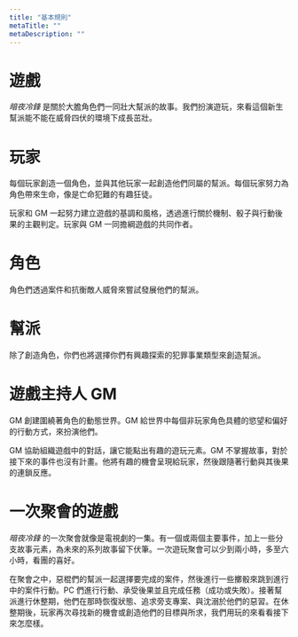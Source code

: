 ```yaml
---
title: "基本規則"
metaTitle: ""
metaDescription: ""
---
```


# 遊戲

_暗夜冷鋒_ 是關於大膽角色們一同壯大幫派的故事。我們扮演遊玩，來看這個新生幫派能不能在威脅四伏的環境下成長茁壯。

# 玩家

每個玩家創造一個角色，並與其他玩家一起創造他們同屬的幫派。每個玩家努力為角色帶來生命，像是亡命犯難的有趣狂徒。

玩家和 GM 一起努力建立遊戲的基調和風格，透過進行關於機制、骰子與行動後果的主觀判定。玩家與 GM 一同擔綱遊戲的共同作者。

# 角色

角色們透過案件和抗衡敵人威脅來嘗試發展他們的幫派。

# 幫派

除了創造角色，你們也將選擇你們有興趣探索的犯罪事業類型來創造幫派。

# 遊戲主持人 GM

GM 創建圍繞著角色的動態世界。GM 給世界中每個非玩家角色具體的慾望和偏好的行動方式，來扮演他們。

GM 協助組織遊戲中的對話，讓它能點出有趣的遊玩元素。GM 不掌握故事，對於接下來的事件也沒有計畫。他將有趣的機會呈現給玩家，然後跟隨著行動與其後果的連鎖反應。

# 一次聚會的遊戲

_暗夜冷鋒_ 的一次聚會就像是電視劇的一集。有一個或兩個主要事件，加上一些分支故事元素，為未來的系列故事留下伏筆。一次遊玩聚會可以少到兩小時，多至六小時，看團的喜好。

在聚會之中，惡棍們的幫派一起選擇要完成的案件，然後進行一些擲骰來跳到進行中的案件行動。PC 們進行行動、承受後果並且完成任務（成功或失敗）。接著幫派進行休整期，他們在那時恢復狀態、追求旁支專案、與沈溺於他們的惡習。在休整期後，玩家再次尋找新的機會或創造他們的目標與所求，我們用玩的來看看接下來怎麼樣。